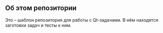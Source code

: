 ## Об этом репозитории

Это – шаблон репозитория для работы с Qt-задачами. В нём находятся заготовки задач и тесты к ним.
